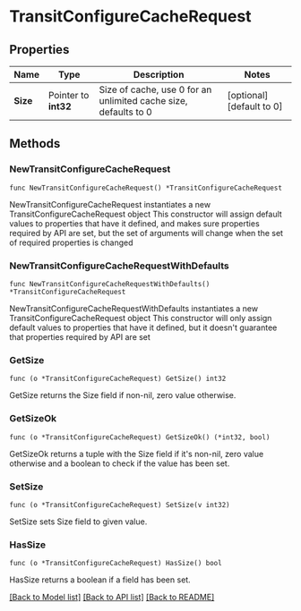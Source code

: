 # TransitConfigureCacheRequest


## Properties

Name | Type | Description | Notes
------------ | ------------- | ------------- | -------------
**Size** | Pointer to **int32** | Size of cache, use 0 for an unlimited cache size, defaults to 0 | [optional] [default to 0]



## Methods


### NewTransitConfigureCacheRequest

`func NewTransitConfigureCacheRequest() *TransitConfigureCacheRequest`

NewTransitConfigureCacheRequest instantiates a new TransitConfigureCacheRequest object
This constructor will assign default values to properties that have it defined,
and makes sure properties required by API are set, but the set of arguments
will change when the set of required properties is changed

### NewTransitConfigureCacheRequestWithDefaults

`func NewTransitConfigureCacheRequestWithDefaults() *TransitConfigureCacheRequest`

NewTransitConfigureCacheRequestWithDefaults instantiates a new TransitConfigureCacheRequest object
This constructor will only assign default values to properties that have it defined,
but it doesn't guarantee that properties required by API are set


### GetSize

`func (o *TransitConfigureCacheRequest) GetSize() int32`

GetSize returns the Size field if non-nil, zero value otherwise.

### GetSizeOk

`func (o *TransitConfigureCacheRequest) GetSizeOk() (*int32, bool)`

GetSizeOk returns a tuple with the Size field if it's non-nil, zero value otherwise
and a boolean to check if the value has been set.

### SetSize

`func (o *TransitConfigureCacheRequest) SetSize(v int32)`

SetSize sets Size field to given value.


### HasSize

`func (o *TransitConfigureCacheRequest) HasSize() bool`

HasSize returns a boolean if a field has been set.









[[Back to Model list]](../README.md#documentation-for-models) [[Back to API list]](../README.md#documentation-for-api-endpoints) [[Back to README]](../README.md)


